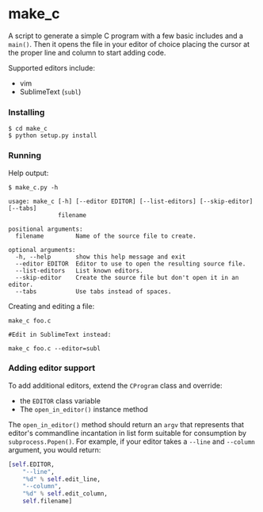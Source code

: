 # make_c

A script to generate a simple C program with a few basic includes and a `main()`. Then it opens the file in your editor of choice placing the cursor at the proper line and column to start adding code.

Supported editors include:

- vim
- SublimeText (`subl`)

### Installing

```
$ cd make_c
$ python setup.py install
```

### Running

Help output:
```
$ make_c.py -h

usage: make_c [-h] [--editor EDITOR] [--list-editors] [--skip-editor] [--tabs]
              filename

positional arguments:
  filename         Name of the source file to create.

optional arguments:
  -h, --help       show this help message and exit
  --editor EDITOR  Editor to use to open the resulting source file.
  --list-editors   List known editors.
  --skip-editor    Create the source file but don't open it in an editor.
  --tabs           Use tabs instead of spaces.
```

Creating and editing a file:

```
make_c foo.c

#Edit in SublimeText instead:

make_c foo.c --editor=subl
```
### Adding editor support

To add additional editors, extend the `CProgram` class and override:

- the `EDITOR` class variable
- The `open_in_editor()` instance method

The `open_in_editor()` method should return an `argv` that represents that editor's commandline incantation in list form suitable for consumption by `subprocess.Popen()`. For example, if your editor takes a `--line` and `--column` argument, you would return:

```python
[self.EDITOR,
    "--line",
    "%d" % self.edit_line,
    "--column",
    "%d" % self.edit_column,
    self.filename]
```

